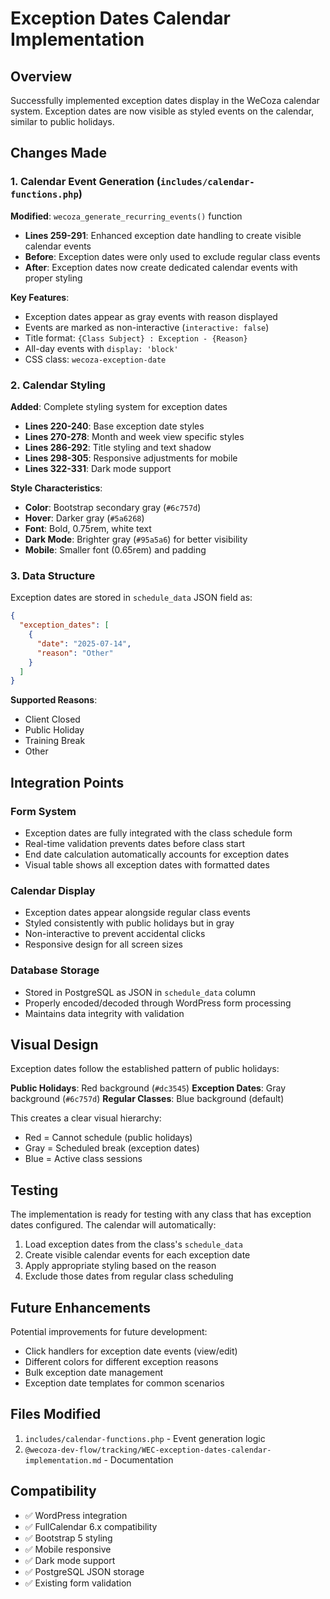 # Exception Dates Calendar Implementation

## Overview
Successfully implemented exception dates display in the WeCoza calendar system. Exception dates are now visible as styled events on the calendar, similar to public holidays.

## Changes Made

### 1. Calendar Event Generation (`includes/calendar-functions.php`)

**Modified**: `wecoza_generate_recurring_events()` function
- **Lines 259-291**: Enhanced exception date handling to create visible calendar events
- **Before**: Exception dates were only used to exclude regular class events
- **After**: Exception dates now create dedicated calendar events with proper styling

**Key Features**:
- Exception dates appear as gray events with reason displayed
- Events are marked as non-interactive (`interactive: false`)
- Title format: `{Class Subject} : Exception - {Reason}`
- All-day events with `display: 'block'`
- CSS class: `wecoza-exception-date`

### 2. Calendar Styling 

**Added**: Complete styling system for exception dates
- **Lines 220-240**: Base exception date styles
- **Lines 270-278**: Month and week view specific styles  
- **Lines 286-292**: Title styling and text shadow
- **Lines 298-305**: Responsive adjustments for mobile
- **Lines 322-331**: Dark mode support

**Style Characteristics**:
- **Color**: Bootstrap secondary gray (`#6c757d`)
- **Hover**: Darker gray (`#5a6268`) 
- **Font**: Bold, 0.75rem, white text
- **Dark Mode**: Brighter gray (`#95a5a6`) for better visibility
- **Mobile**: Smaller font (0.65rem) and padding

### 3. Data Structure

Exception dates are stored in `schedule_data` JSON field as:
```json
{
  "exception_dates": [
    {
      "date": "2025-07-14",
      "reason": "Other"
    }
  ]
}
```

**Supported Reasons**:
- Client Closed
- Public Holiday
- Training Break
- Other

## Integration Points

### Form System
- Exception dates are fully integrated with the class schedule form
- Real-time validation prevents dates before class start
- End date calculation automatically accounts for exception dates
- Visual table shows all exception dates with formatted dates

### Calendar Display
- Exception dates appear alongside regular class events
- Styled consistently with public holidays but in gray
- Non-interactive to prevent accidental clicks
- Responsive design for all screen sizes

### Database Storage
- Stored in PostgreSQL as JSON in `schedule_data` column
- Properly encoded/decoded through WordPress form processing
- Maintains data integrity with validation

## Visual Design

Exception dates follow the established pattern of public holidays:

**Public Holidays**: Red background (`#dc3545`)
**Exception Dates**: Gray background (`#6c757d`)
**Regular Classes**: Blue background (default)

This creates a clear visual hierarchy:
- Red = Cannot schedule (public holidays)
- Gray = Scheduled break (exception dates)  
- Blue = Active class sessions

## Testing

The implementation is ready for testing with any class that has exception dates configured. The calendar will automatically:

1. Load exception dates from the class's `schedule_data`
2. Create visible calendar events for each exception date
3. Apply appropriate styling based on the reason
4. Exclude those dates from regular class scheduling

## Future Enhancements

Potential improvements for future development:
- Click handlers for exception date events (view/edit)
- Different colors for different exception reasons
- Bulk exception date management
- Exception date templates for common scenarios

## Files Modified

1. `includes/calendar-functions.php` - Event generation logic
3. `@wecoza-dev-flow/tracking/WEC-exception-dates-calendar-implementation.md` - Documentation

## Compatibility

- ✅ WordPress integration
- ✅ FullCalendar 6.x compatibility  
- ✅ Bootstrap 5 styling
- ✅ Mobile responsive
- ✅ Dark mode support
- ✅ PostgreSQL JSON storage
- ✅ Existing form validation

